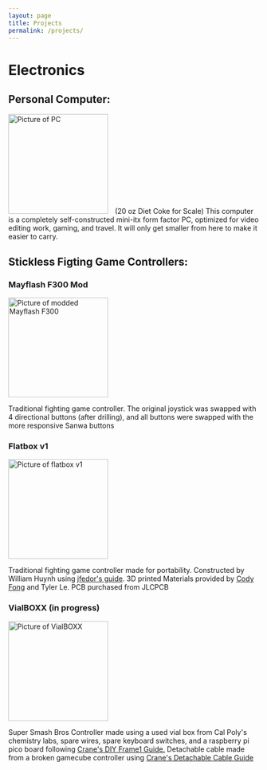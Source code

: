 ```yaml
---
layout: page
title: Projects
permalink: /projects/
---
```

# Electronics
## Personal Computer:
<img src="{{ site.baseurl}}/images/PC.jpg" alt="Picture of PC" width="200" style="margin-top: 0px; margin-right: 10px" />
(20 oz Diet Coke for Scale) This computer is a completely self-constructed mini-itx form factor PC, optimized for video editing work, gaming, and travel. It will only get smaller from here to make it easier to carry. 

## Stickless Figting Game Controllers:

### Mayflash F300 Mod
<img src="{{ site.baseurl}}/images/mayflash.jpg" alt="Picture of modded Mayflash F300" width="200" style="margin-top: 0px; margin-right: 10px" />

Traditional fighting game controller. The original joystick was swapped with 4 directional buttons (after drilling), and all buttons were swapped with the more responsive Sanwa buttons

### Flatbox v1
<img src="{{ site.baseurl}}/images/flatbox.jpg" alt="Picture of flatbox v1" width="200" style="margin-top: 0px; margin-right: 10px" />

Traditional fighting game controller made for portability. Constructed by William Huynh using [jfedor's guide](https://github.com/jfedor2/flatbox/tree/master/hardware-rev1.1). 3D printed Materials provided by [Cody Fong](https://www.instagram.com/yeolde3dprinter/) and Tyler Le. PCB purchased from JLCPCB

### VialBOXX (in progress)
<img src="{{ site.baseurl}}/images/vialBOXX.jpg" alt="Picture of VialBOXX" width="200" style="margin-top: 0px; margin-right: 10px" />

Super Smash Bros Controller made using a used vial box from Cal Poly's chemistry labs, spare wires, spare keyboard switches, and a raspberry pi pico board following [Crane's DIY Frame1 Guide.](https://www.youtube.com/watch?v=trGa98tEy_0) Detachable cable made from a broken gamecube controller using [Crane's Detachable Cable Guide](https://github.com/Crane1195/DIYB0XX/tree/master/Detachable%20Cable)
